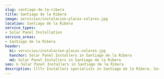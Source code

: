 ```yaml
---
slug: santiago-de-la-ribera
title: Santiago de la Ribera
image: servicios/instalacion-placas-solares.jpg
location: Santiago de la Ribera
service_types:
- Solar Panel Installation
service_areas:
- Santiago de la Ribera
header:
  bi: servicios/instalacion-placas-solares.jpg
  hanchor: Solar Panel Installers in Santiago de la Ribera
  md: Solar Panel Installers in Santiago de la Ribera
seo: ᐅ Solar Panel Installers in Santiago de la Ribera
description: llll➤ Installers specialists in Santiago de la Ribera. Sustainable and efficient solutions. Best techniques and competitive prices ✅ Contact us!
---
```

